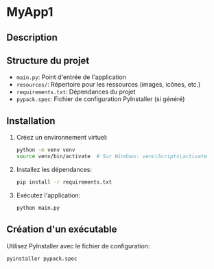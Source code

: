 # MyApp1

## Description


## Structure du projet
- `main.py`: Point d'entrée de l'application
- `resources/`: Répertoire pour les ressources (images, icônes, etc.)
- `requirements.txt`: Dépendances du projet
- `pypack.spec`: Fichier de configuration PyInstaller (si généré)

## Installation
1. Créez un environnement virtuel:
   ```bash
   python -m venv venv
   source venv/bin/activate  # Sur Windows: venv\Scripts\activate
   ```

2. Installez les dépendances:
   ```bash
   pip install -r requirements.txt
   ```

3. Exécutez l'application:
   ```bash
   python main.py
   ```

## Création d'un exécutable
Utilisez PyInstaller avec le fichier de configuration:
```bash
pyinstaller pypack.spec
```
